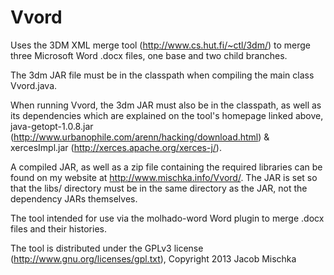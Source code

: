 Vvord
=====
Uses the 3DM XML merge tool (http://www.cs.hut.fi/~ctl/3dm/) to merge three Microsoft Word .docx files, one base and two child branches. 

The 3dm JAR file must be in the classpath when compiling the main class Vvord.java. 

When running Vvord, the 3dm JAR must also be in the classpath, as well as its dependencies which are explained on the tool's homepage linked above, java-getopt-1.0.8.jar (http://www.urbanophile.com/arenn/hacking/download.html) & xercesImpl.jar (http://xerces.apache.org/xerces-j/).

A compiled JAR, as well as a zip file containing the required libraries can be found on my website at http://www.mischka.info/Vvord/. The JAR is set so that the libs/ directory must be in the same directory as the JAR, not the dependency JARs themselves.

The tool intended for use via the molhado-word Word plugin to merge .docx files and their histories.

The tool is distributed under the GPLv3 license (http://www.gnu.org/licenses/gpl.txt), Copyright 2013 Jacob Mischka
